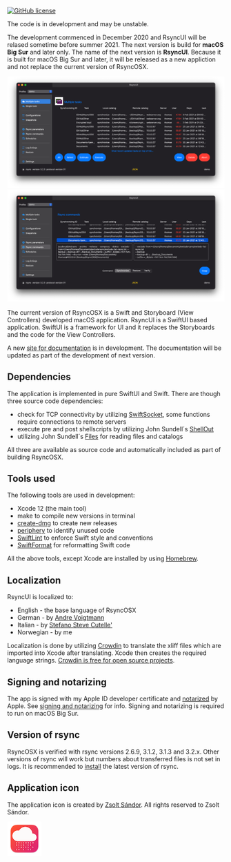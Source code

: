 [![GitHub license](https://img.shields.io/github/license/rsyncOSX/RsyncOSX)](https://github.com/rsyncOSX/RsyncSwiftUI/blob/master/Licence.MD)

The code is in development and may be unstable.

The development commenced in December 2020 and RsyncUI will be relased sometime before summer 2021. The next version is build for **macOS Big Sur** and later only. The name of the next version is **RsyncUI**. Because it is built for macOS Big Sur and later, it will be released as a new appliction and not replace the current version of RsyncOSX.

![](images/main1.png)
![](images/main2.png)

The current version of RsyncOSX is a Swift and Storyboard (View Controllers) developed macOS application. RsyncUI is a SwiftUI based application. SwiftUI is a framework for UI and it replaces the Storyboards and the code for the View Controllers.

A new [site for documentation](https://rsyncui.netlify.app) is in development. The documentation will be updated as part of the development of next version.

## Dependencies

The application is implemented in pure SwiftUI and Swift. There are though three source code dependencies:

- check for TCP connectivity by utilizing [SwiftSocket](https://github.com/swiftsocket/SwiftSocket), some functions require connections to remote servers
- execute pre and post shellscripts by utilizing John Sundell´s [ShellOut](https://github.com/JohnSundell/ShellOut)
- utilizing John Sundell´s [Files](https://github.com/JohnSundell/Files) for reading files and catalogs

All three are available as source code and automatically included as part of building RsyncOSX.

## Tools used

The following tools are used in development:

- Xcode 12 (the main tool)
- make to compile new versions in terminal
- [create-dmg](https://github.com/sindresorhus/create-dmg) to create new releases
- [periphery](https://github.com/peripheryapp/periphery) to identify unused code
- [SwiftLint](https://github.com/realm/SwiftLint) to enforce Swift style and conventions
- [SwiftFormat](https://github.com/nicklockwood/SwiftFormat) for reformatting Swift code

All the above tools, except Xcode are installed by using [Homebrew](https://brew.sh/).

## Localization

RsyncUI is localized to:

- English - the base language of RsyncOSX
- German - by [Andre Voigtmann](https://github.com/andre68723)
- Italian - by [Stefano Steve Cutelle'](https://github.com/stefanocutelle)
- Norwegian - by me

Localization is done by utilizing [Crowdin](https://rsyncosx.crowdin.com/u/projects/30) to translate the xliff files which are imported into Xcode after translating. Xcode then creates the required language strings. [Crowdin is free for open source projects](https://crowdin.com/page/open-source-project-setup-request).

## Signing and notarizing

The app is signed with my Apple ID developer certificate and [notarized](https://support.apple.com/en-us/HT202491) by Apple. See [signing and notarizing](https://rsyncosx.netlify.app/post/notarized/) for info. Signing and notarizing is required to run on macOS Big Sur.

## Version of rsync

RsyncOSX is verified with rsync versions 2.6.9, 3.1.2, 3.1.3 and 3.2.x. Other versions of rsync will work but numbers about transferred files is not set in logs. It is recommended to [install](https://rsyncosx.netlify.app/post/rsync/) the latest version of rsync.

## Application icon

The application icon is created by [Zsolt Sándor](https://github.com/graphis). All rights reserved to Zsolt Sándor.

![](icon/rsyncosx.png)
